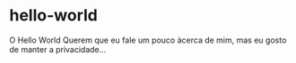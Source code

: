 # hello-world
O Hello World
Querem que eu fale um pouco àcerca de mim, mas eu gosto de manter a privacidade...
